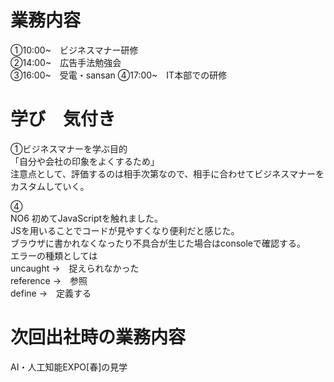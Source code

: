 # 業務内容
①10:00~　ビジネスマナー研修  
②14:00~　広告手法勉強会  
③16:00~　受電・sansan
④17:00~　IT本部での研修

# 学び　気付き
①ビジネスマナーを学ぶ目的  
「自分や会社の印象をよくするため」  
注意点として、評価するのは相手次第なので、相手に合わせてビジネスマナーをカスタムしていく。  


④  
NO6
初めてJavaScriptを触れました。  
JSを用いることでコードが見やすくなり便利だと感じた。  
ブラウザに書かれなくなったり不具合が生じた場合はconsoleで確認する。  
エラーの種類としては  
uncaught →　捉えられなかった  
reference →　参照  
define →　定義する  




# 次回出社時の業務内容
AI・人工知能EXPO[春]の見学
